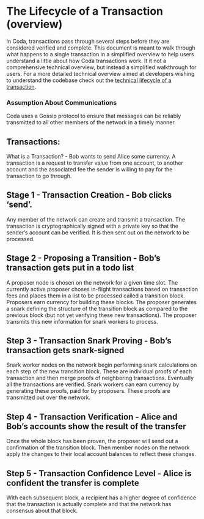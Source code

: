 # The Lifecycle of a Transaction (overview)

In Coda, transactions pass through several steps before they are considered verified and complete. This document is meant to walk through what happens to a single transaction in a simplified overview to help users understand a little about how Coda transactions work. It it not a comprehensive technical overview, but instead a simplified walkthrough for users. For a more detailed technical overview aimed at developers wishing to understand the codebase check out the [technical lifecycle of a transaction](lifecycle-of-a-transaction-technical.md).

### Assumption About Communications
Coda uses a Gossip protocol to ensure that messages can be reliably transmitted to all other members of the network in a timely manner.

## Transactions:
What is a Transaction? - Bob wants to send Alice some currency.
A transaction is a request to transfer value from one account, to another account and the associated fee the sender is willing to pay for the transaction to go through.

## Stage 1 - Transaction Creation - Bob clicks ‘send’.
Any member of the network can create and transmit a transaction. The transaction is
cryptographically signed with a private key so that the sender’s account can be verified. It is then sent out on the network to be processed.

## Stage 2 - Proposing a Transition - Bob’s transaction gets put in a todo list
A proposer node is chosen on the network for a given time slot. The currently active proposer choses in-flight transactions based on transaction fees and places them in a list to be processed called a transition block. Proposers earn currency for building these blocks. The proposer generates a snark defining the structure of the transition block as compared to the previous block (but not yet verifying these new transactions). The proposer transmits this new information for snark workers to process. 

## Step 3 - Transaction Snark Proving - Bob’s transaction gets snark-signed
Snark worker nodes on the network begin performing snark calculations on each step of the new transition block. These are individual proofs of each transaction and then merge proofs of neighboring transactions. Eventually all the transactions are verified. Snark workers can earn currency by generating these proofs, paid for by proposers. These proofs are transmitted out over the network.

## Step 4 - Transaction Verification - Alice and Bob’s accounts show the result of the transfer
Once the whole block has been proven, the proposer will send out a confirmation of the transition block. Then member nodes on the network apply the changes to their local account balances to reflect these changes.

## Step 5 - Transaction Confidence Level - Alice is confident the transfer is complete
With each subsequent block, a recipient has a higher degree of confidence that the transaction is actually complete and that the network has consensus about that block.

